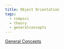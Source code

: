 ```yaml
---
title: Object Orientation
tags:
  - compsci
  - theory
  - generalconcepts
---
```




[General Concepts](sixth/CompSci/Theory/GeneralConcepts/GeneralConcepts)